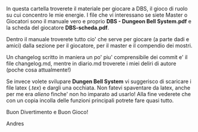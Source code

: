 In questa cartella troverete il materiale per giocare a DBS, il gioco di ruolo su cui concentro le mie energie.
I file che vi interessano se siete Master o Giocatori sono il manuale vero e proprio **DBS - Dungeon Bell System.pdf** e la scheda del giocatore **DBS-scheda.pdf**.

Dentro il manuale troverete tutto cio' che serve per giocare (a parte dadi e amici) dalla sezione per il giocatore, per il master e il compendio dei mostri.

Un changelog scritto in maniera un po' piu' comprensibile dei commit e' il file changelog.md, mentre in diario.md troverete i miei deliri di autore (poche cosa attualmente!)

Se invece volete svilupare **Dungen Bell System** vi suggerisco di scaricare i file latex (*.tex*) e dargli una occhiata.
Non fatevi spaventare da latex, anche per me era *alieno* finche' non ho imparato ad usarlo! Alla fine vederete che con un copia incolla delle funzioni principali potrete fare quasi tutto.

Buon Divertimento e Buon Gioco!

Andres
